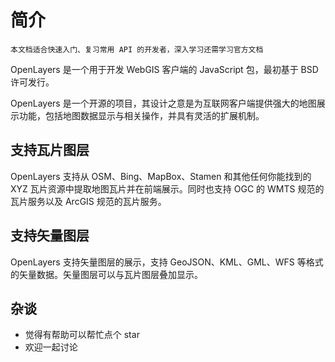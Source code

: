# 简介

`本文档适合快速入门、复习常用 API 的开发者，深入学习还需学习官方文档`

OpenLayers 是一个用于开发 WebGIS 客户端的 JavaScript 包，最初基于 BSD 许可发行。

OpenLayers 是一个开源的项目，其设计之意是为互联网客户端提供强大的地图展示功能，包括地图数据显示与相关操作，并具有灵活的扩展机制。

## 支持瓦片图层

OpenLayers 支持从 OSM、Bing、MapBox、Stamen 和其他任何你能找到的 XYZ 瓦片资源中提取地图瓦片并在前端展示。同时也支持 OGC 的 WMTS 规范的瓦片服务以及 ArcGIS 规范的瓦片服务。

## 支持矢量图层

OpenLayers 支持矢量图层的展示，支持 GeoJSON、KML、GML、WFS 等格式的矢量数据。矢量图层可以与瓦片图层叠加显示。

## 杂谈

- 觉得有帮助可以帮忙点个 star
- 欢迎一起讨论
